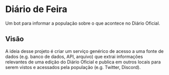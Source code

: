 # Diário de Feira

Um bot para informar a população sobre o que
acontece no Diário Oficial.

## Visão

A ideia desse projeto é criar um serviço genérico
de acesso a uma fonte de dados (e.g. banco de dados,
API, arquivo) que extrai informações relevantes de
uma edição do Diário Oficial e publica em outros locais
para serem vistos e acessados pela população (e.g. Twitter,
Discord).
